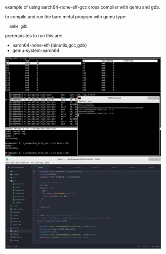 example of using aarch64-none-elf-gcc cross compiler with qemu and gdb.

to compile and run the bare metal program with qemu type:
```
  make gdb
```

prerequisites to run this are:
* aarch64-none-elf-{binutils,gcc,gdb}
* qemu-system-aarch64

![Run and Debug](/screenshots/qemu_gdb.jpg?raw=true "Register Analyzer")
![Codesnippet](/screenshots/atom_main_c.jpg?raw=true "Register Analyzer")
